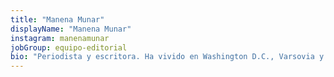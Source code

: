 ```yaml
---
title: "Manena Munar"
displayName: "Manena Munar"
instagram: manenamunar
jobGroup: equipo-editorial
bio: "Periodista y escritora. Ha vivido en Washington D.C., Varsovia y Filipinas, donde escribió su primera novela: 'Y Soplará el Amihan', ambientada en Filipinas. En su segundo libro, 'Parece que va a abrir', la trama se desarrolla entre Madrid y Hong Kong y su última publicación, 'Sol de Invierno', se centra en la Polonia de los años 80."
---
```




